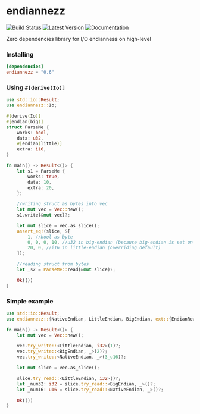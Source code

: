 endiannezz
==========
[![Build Status](https://travis-ci.org/Frago9876543210/endiannezz.svg?branch=master)](https://travis-ci.org/Frago9876543210/endiannezz)
[![Latest Version](https://img.shields.io/crates/v/endiannezz.svg)](https://crates.io/crates/endiannezz)
[![Documentation](https://docs.rs/endiannezz/badge.svg)](https://docs.rs/endiannezz/)

Zero dependencies library for I/O endianness on high-level

### Installing
```toml
[dependencies]
endiannezz = "0.6"
```
### Using `#[derive(Io)]`
```rust
use std::io::Result;
use endiannezz::Io;

#[derive(Io)]
#[endian(big)]
struct ParseMe {
    works: bool,
    data: u32,
    #[endian(little)]
    extra: i16,
}

fn main() -> Result<()> {
    let s1 = ParseMe {
        works: true,
        data: 10,
        extra: 20,
    };

    //writing struct as bytes into vec
    let mut vec = Vec::new();
    s1.write(&mut vec)?;

    let mut slice = vec.as_slice();
    assert_eq!(slice, &[
        1, //bool as byte
        0, 0, 0, 10, //u32 in big-endian (because big-endian is set on top place struct as default)
        20, 0, //i16 in little-endian (overriding default)
    ]);

    //reading struct from bytes
    let _s2 = ParseMe::read(&mut slice)?;

    Ok(())
}
```

### Simple example
```rust
use std::io::Result;
use endiannezz::{NativeEndian, LittleEndian, BigEndian, ext::{EndianReader, EndianWriter}};

fn main() -> Result<()> {
    let mut vec = Vec::new();

    vec.try_write::<LittleEndian, i32>(1)?;
    vec.try_write::<BigEndian, _>(2)?;
    vec.try_write::<NativeEndian, _>(3_u16)?;

    let mut slice = vec.as_slice();

    slice.try_read::<LittleEndian, i32>()?;
    let _num32: i32 = slice.try_read::<BigEndian, _>()?;
    let _num16: u16 = slice.try_read::<NativeEndian, _>()?;

    Ok(())
}
```
